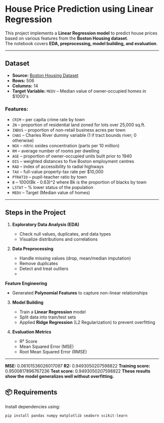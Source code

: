 #  House Price Prediction using Linear Regression

This project implements a **Linear Regression model** to predict house prices based on various features from the **Boston Housing dataset**.  
The notebook covers **EDA, preprocessing, model building, and evaluation**.

---

##  Dataset
- **Source:** [Boston Housing Dataset](https://raw.githubusercontent.com/selva86/datasets/master/BostonHousing.csv)  
- **Rows:** 506  
- **Columns:** 14  
- **Target Variable:** `MEDV` – Median value of owner-occupied homes in $1000's  

### Features:
- `CRIM` – per capita crime rate by town  
- `ZN` – proportion of residential land zoned for lots over 25,000 sq.ft.  
- `INDUS` – proportion of non-retail business acres per town  
- `CHAS` – Charles River dummy variable (1 if tract bounds river; 0 otherwise)  
- `NOX` – nitric oxides concentration (parts per 10 million)  
- `RM` – average number of rooms per dwelling  
- `AGE` – proportion of owner-occupied units built prior to 1940  
- `DIS` – weighted distances to five Boston employment centres  
- `RAD` – index of accessibility to radial highways  
- `TAX` – full-value property-tax rate per $10,000  
- `PTRATIO` – pupil-teacher ratio by town  
- `B` – 1000(Bk - 0.63)^2 where Bk is the proportion of blacks by town  
- `LSTAT` – % lower status of the population  
- `MEDV` – Target (Median value of homes)  

---

##  Steps in the Project
1. **Exploratory Data Analysis (EDA)**  
   - Check null values, duplicates, and data types  
   - Visualize distributions and correlations  

2. **Data Preprocessing**  
   - Handle missing values (drop, mean/median imputation)  
   - Remove duplicates  
   - Detect and treat outliers
   -   
**Feature Engineering**  
   - Generated **Polynomial Features** to capture non-linear relationships
      
3. **Model Building**  
   - Train a **Linear Regression** model  
   - Split data into train/test sets
   - Applied **Ridge Regression** (L2 Regularization) to prevent overfitting  

4. **Evaluation Metrics**  
   - R² Score  
   - Mean Squared Error (MSE)  
   - Root Mean Squared Error (RMSE)  

---
**MSE:** 0.06101536026017097
**R2:** 0.9493050207598822
**Training score:** 0.9500817896767236
**Test score:** 0.9493050207598822
**These results show the model generalizes well without overfitting.**
## 📦 Requirements
Install dependencies using:
```bash
pip install pandas numpy matplotlib seaborn scikit-learn
